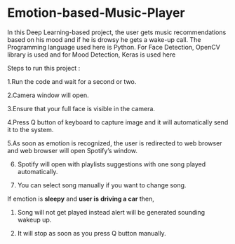 # Emotion-based-Music-Player
In this Deep Learning-based project, the user gets music recommendations based on his mood and if he is drowsy he gets a wake-up call. The Programming language used here is Python. 
For Face Detection, OpenCV library is used and for Mood Detection, Keras is used here

Steps to run this project :

1.Run the code and wait for a second or two.

2.Camera window will open.

3.Ensure that your full face is visible in the camera.

4.Press Q button of keyboard to capture image and it will automatically send it to the system.

5.As soon as emotion is recognized, the user is redirected to web browser and web browser will open Spotify’s window.

6. Spotify will open with playlists suggestions with one song played automatically.

7. You can select song manually if you want to change song.

If emotion is **sleepy** and **user is** **driving a car** then,

1. Song will not get played instead alert will be generated sounding wakeup up.

2. It will stop as soon as you press Q button manually.
